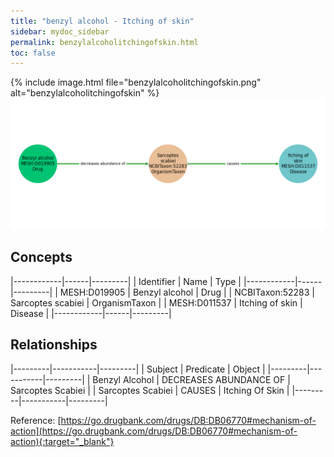 ```yaml
---
title: "benzyl alcohol - Itching of skin"
sidebar: mydoc_sidebar
permalink: benzylalcoholitchingofskin.html
toc: false 
---
```


{% include image.html file="benzylalcoholitchingofskin.png" alt="benzylalcoholitchingofskin" %}![Path Visualization](/images/benzylalcoholitchingofskin.png)

## Concepts

|------------|------|---------|
| Identifier | Name | Type    |
|------------|------|---------|
| MESH:D019905 | Benzyl alcohol | Drug |
| NCBITaxon:52283 | Sarcoptes scabiei | OrganismTaxon |
| MESH:D011537 | Itching of skin | Disease |
|------------|------|---------|

## Relationships

|---------|-----------|---------|
| Subject | Predicate | Object  |
|---------|-----------|---------|
| Benzyl Alcohol | DECREASES ABUNDANCE OF | Sarcoptes Scabiei |
| Sarcoptes Scabiei | CAUSES | Itching Of Skin |
|---------|-----------|---------|

Reference: [https://go.drugbank.com/drugs/DB:DB06770#mechanism-of-action](https://go.drugbank.com/drugs/DB:DB06770#mechanism-of-action){:target="_blank"}
